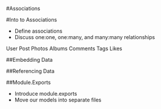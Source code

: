 #Associations

#Into to Associations
* Define associations
* Discuss one:one, one:many, and many:many relationships

User
Post
Photos
Albums
Comments
Tags
Likes


##Embedding Data

##Referencing Data

##Module.Exports
* Introduce module.exports
* Move our models into separate files



